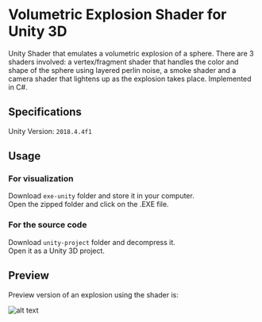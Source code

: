 # Volumetric Explosion Shader for Unity 3D

Unity Shader that emulates a volumetric explosion of a sphere. There are 3 shaders involved: a vertex/fragment shader that handles the color and shape of the sphere using layered perlin noise, a smoke shader and a camera shader that lightens up as the explosion takes place. Implemented in C#.<br />

## Specifications

Unity Version: `2018.4.4f1`<br />

## Usage 

### For visualization

Download `exe-unity` folder and store it in your computer.<br />
Open the zipped folder and click on the .EXE file.<br />

### For the source code

Download `unity-project` folder and decompress it. <br />
Open it as a Unity 3D project.<br />

## Preview

Preview version of an explosion using the shader is:<br />

![alt text](https://github.com/the-other-mariana/explosion-shader-unity/blob/master/shader-gif.gif)<br />